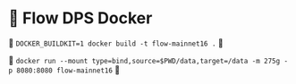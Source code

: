 # 🌊 Flow DPS Docker

🔨 `DOCKER_BUILDKIT=1 docker build -t flow-mainnet16 .` 🔨  
  
🏃 `docker run --mount type=bind,source=$PWD/data,target=/data -m 275g -p 8080:8080 flow-mainnet16` 🏃  